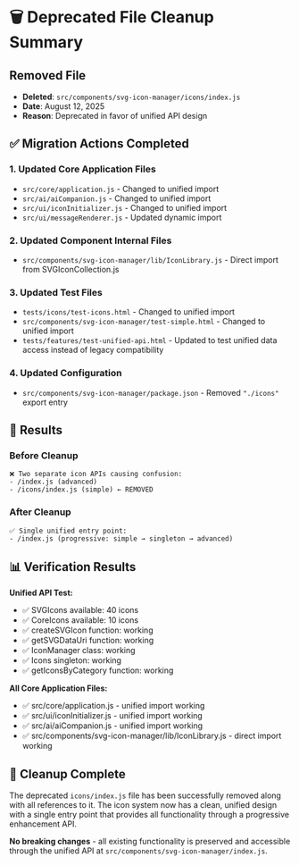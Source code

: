 # 🗑️ Deprecated File Cleanup Summary

## Removed File
- **Deleted**: `src/components/svg-icon-manager/icons/index.js`
- **Date**: August 12, 2025
- **Reason**: Deprecated in favor of unified API design

## ✅ Migration Actions Completed

### 1. Updated Core Application Files
- `src/core/application.js` - Changed to unified import
- `src/ai/aiCompanion.js` - Changed to unified import  
- `src/ui/iconInitializer.js` - Changed to unified import
- `src/ui/messageRenderer.js` - Updated dynamic import

### 2. Updated Component Internal Files
- `src/components/svg-icon-manager/lib/IconLibrary.js` - Direct import from SVGIconCollection.js

### 3. Updated Test Files
- `tests/icons/test-icons.html` - Changed to unified import
- `src/components/svg-icon-manager/test-simple.html` - Changed to unified import
- `tests/features/test-unified-api.html` - Updated to test unified data access instead of legacy compatibility

### 4. Updated Configuration
- `src/components/svg-icon-manager/package.json` - Removed `"./icons"` export entry

## 🎯 Results

### Before Cleanup
```
❌ Two separate icon APIs causing confusion:
- /index.js (advanced)
- /icons/index.js (simple) ← REMOVED
```

### After Cleanup  
```
✅ Single unified entry point:
- /index.js (progressive: simple → singleton → advanced)
```

## 📊 Verification Results

**Unified API Test:**
- ✅ SVGIcons available: 40 icons
- ✅ CoreIcons available: 10 icons  
- ✅ createSVGIcon function: working
- ✅ getSVGDataUri function: working
- ✅ IconManager class: working
- ✅ Icons singleton: working
- ✅ getIconsByCategory function: working

**All Core Application Files:**
- ✅ src/core/application.js - unified import working
- ✅ src/ui/iconInitializer.js - unified import working  
- ✅ src/ai/aiCompanion.js - unified import working
- ✅ src/components/svg-icon-manager/lib/IconLibrary.js - direct import working

## 🎉 Cleanup Complete

The deprecated `icons/index.js` file has been successfully removed along with all references to it. The icon system now has a clean, unified design with a single entry point that provides all functionality through a progressive enhancement API.

**No breaking changes** - all existing functionality is preserved and accessible through the unified API at `src/components/svg-icon-manager/index.js`.
